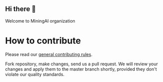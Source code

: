 ## Hi there 👋

Welcome to MiningAI organization

# How to contribute

Please read our [general contributing rules](https://github.com/MiningAI/.github/blob/master/Contributing).

Fork repository, make changes, send us a pull request. We will review your changes and apply them to the master branch shortly, provided they don't violate our quality standards.

<!--

**Here are some ideas to get you started:**

🙋‍♀️ A short introduction - what is your organization all about?
🌈 Contribution guidelines - how can the community get involved?
👩‍💻 Useful resources - where can the community find your docs? Is there anything else the community should know?
🍿 Fun facts - what does your team eat for breakfast?
🧙 Remember, you can do mighty things with the power of [Markdown](https://docs.github.com/github/writing-on-github/getting-started-with-writing-and-formatting-on-github/basic-writing-and-formatting-syntax)
-->
